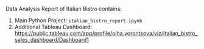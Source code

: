 Data Analysis Report of Italian Bistro contains:
1. Main Python Project: `italian_bistro_report.ipynb`
2. Additional Tableau Dashboard: https://public.tableau.com/app/profile/olha.vorontsova/viz/Italian_bistro_sales_dashboard/Dashboard1
